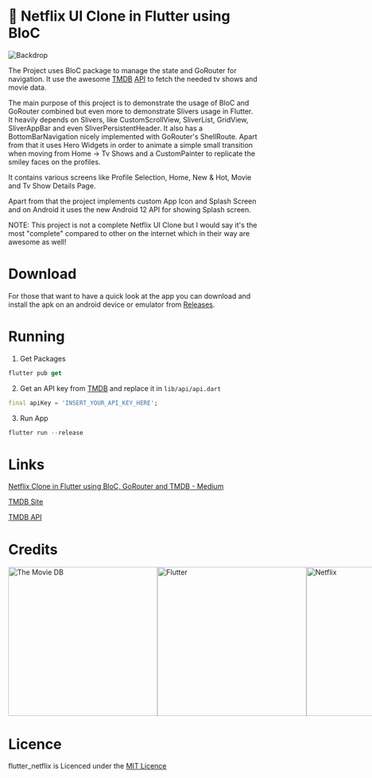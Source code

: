 # 🚀 Netflix UI Clone in Flutter using BloC

![Backdrop](https://user-images.githubusercontent.com/9529847/200143091-d3d65ea0-128d-4adc-800f-369158b11f71.png)

The Project uses BloC package to manage the state and GoRouter for navigation. It use the awesome [TMDB](https://www.themoviedb.org/) [API](https://www.themoviedb.org/documentation/api) to fetch the needed tv shows and movie data.

The main purpose of this project is to demonstrate the usage of BloC and GoRouter combined but even more to demonstrate Slivers usage in Flutter. It heavily depends on Slivers, like CustomScrollView, SliverList, GridView, SliverAppBar and even SliverPersistentHeader. It also has a BottomBarNavigation nicely implemented with GoRouter's ShellRoute. Apart from that it uses Hero Widgets in order to animate a simple small transition when moving from Home -> Tv Shows and a CustomPainter to replicate the smiley faces on the profiles.

It contains various screens like Profile Selection, Home, New & Hot, Movie and Tv Show Details Page.

Apart from that the project implements custom App Icon and Splash Screen and on Android it uses the new Android 12 API for showing Splash screen.

NOTE: This project is not a complete Netflix UI Clone but I would say it's the most "complete" compared to other on the internet which in their way are awesome as well!

# Download
For those that want to have a quick look at the app you can download and install the apk on an android device or emulator from [Releases](https://github.com/angjelkom/flutter_netflix/releases/download/v1.0.0/flutter-netflix-v1.0.0.apk).

# Running
1. Get Packages
```dart
flutter pub get
```
2. Get an API key from [TMDB](https://www.themoviedb.org/documentation/api) and replace it in `lib/api/api.dart`
```dart
final apiKey = 'INSERT_YOUR_API_KEY_HERE';
```
3. Run App
```dart
flutter run --release
```

# Links

[Netflix Clone in Flutter using BloC, GoRouter and TMDB - Medium](https://medium.com/@angjelkom/netflix-clone-in-flutter-using-bloc-gorouter-and-tmdb-2eeff4d22a75)

[TMDB Site](https://www.themoviedb.org/)

[TMDB API](https://www.themoviedb.org/documentation/api)


# Credits
<section style="display:flex;justify-content:space-around;align-items:center;">
<a href="https://www.themoviedb.org/" target="_blank"><img alt="The Movie DB" width="300px" src="https://www.themoviedb.org/assets/2/v4/logos/v2/blue_square_2-d537fb228cf3ded904ef09b136fe3fec72548ebc1fea3fbbd1ad9e36364db38b.svg" /></a>
<a href="https://flutter.dev/" target="_blank"><img alt="Flutter" width="300px" src="https://user-images.githubusercontent.com/9529847/200143348-055a2186-8019-43a1-8efc-39d7ffd888ba.svg" /></a>
<a href="https://netflix.com/" target="_blank"><img alt="Netflix" width="300px" src="https://user-images.githubusercontent.com/9529847/200143140-67eec42b-fada-4c48-8183-6e3cd650a674.png" /></a>
</section>

# Licence
flutter_netflix is Licenced under the [MIT Licence](https://github.com/echonox/main/LICENSE)
